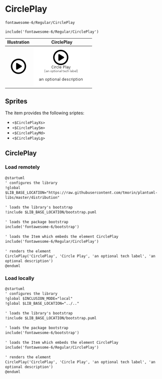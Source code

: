 # CirclePlay


```text
fontawesome-6/Regular/CirclePlay
```

```text
include('fontawesome-6/Regular/CirclePlay')
```



| Illustration | CirclePlay |
| :---: | :---: |
| ![illustration for Illustration](../../fontawesome-6/Regular/CirclePlay.png) | ![illustration for CirclePlay](../../fontawesome-6/Regular/CirclePlay.Local.png) |



## Sprites
The item provides the following sriptes:

- `<$CirclePlayXs>`
- `<$CirclePlaySm>`
- `<$CirclePlayMd>`
- `<$CirclePlayLg>`





## CirclePlay

### Load remotely
```plantuml
@startuml
' configures the library
!global $LIB_BASE_LOCATION="https://raw.githubusercontent.com/tmorin/plantuml-libs/master/distribution"

' loads the library's bootstrap
!include $LIB_BASE_LOCATION/bootstrap.puml

' loads the package bootstrap
include('fontawesome-6/bootstrap')

' loads the Item which embeds the element CirclePlay
include('fontawesome-6/Regular/CirclePlay')

' renders the element
CirclePlay('CirclePlay', 'Circle Play', 'an optional tech label', 'an optional description')
@enduml
```

### Load locally
```plantuml
@startuml
' configures the library
!global $INCLUSION_MODE="local"
!global $LIB_BASE_LOCATION="../.."

' loads the library's bootstrap
!include $LIB_BASE_LOCATION/bootstrap.puml

' loads the package bootstrap
include('fontawesome-6/bootstrap')

' loads the Item which embeds the element CirclePlay
include('fontawesome-6/Regular/CirclePlay')

' renders the element
CirclePlay('CirclePlay', 'Circle Play', 'an optional tech label', 'an optional description')
@enduml
```

